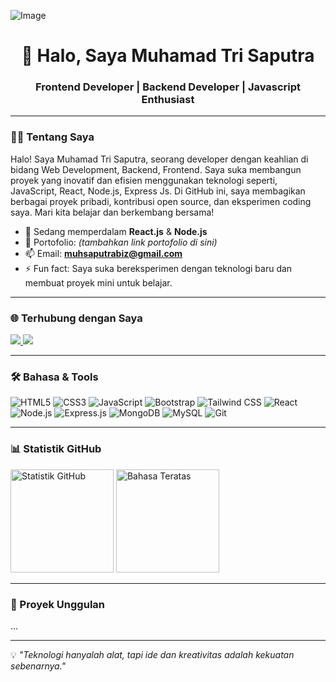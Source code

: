 ![Image](https://github.com/user-attachments/assets/f7ae225c-ab62-4968-8174-e06a3f14d689)

<!-- Profil Header -->
<h1 align="center">👋 Halo, Saya Muhamad Tri Saputra</h1>
<h3 align="center">Frontend Developer | Backend Developer | Javascript Enthusiast </h3>


---

### 👨‍💻 Tentang Saya
Halo! Saya Muhamad Tri Saputra, seorang developer dengan keahlian di bidang Web Development, Backend, Frontend. Saya suka membangun proyek yang inovatif dan efisien menggunakan teknologi seperti, JavaScript, React, Node.js, Express Js. Di GitHub ini, saya membagikan berbagai proyek pribadi, kontribusi open source, dan eksperimen coding saya. Mari kita belajar dan berkembang bersama!

- 🌱 Sedang memperdalam **React.js** & **Node.js**
- 💼 Portofolio: *(tambahkan link portofolio di sini)*
- 📫 Email: **muhsaputrabiz@gmail.com**
- ⚡ Fun fact: Saya suka bereksperimen dengan teknologi baru dan membuat proyek mini untuk belajar.

---

### 🌐 Terhubung dengan Saya
<p align="left">
  <a href="www.linkedin.com/in/muhamad-tri-saputra" target="_blank">
    <img src="https://img.shields.io/badge/LinkedIn-0A66C2?style=for-the-badge&logo=linkedin&logoColor=white" />
  </a>
  <a href="https://instagram.com/muhsaputra._" target="_blank">
    <img src="https://img.shields.io/badge/Instagram-E4405F?style=for-the-badge&logo=instagram&logoColor=white" />
  </a>
</p>

---

### 🛠 Bahasa & Tools
![HTML5](https://img.shields.io/badge/HTML5-E34F26?style=for-the-badge&logo=html5&logoColor=white)
![CSS3](https://img.shields.io/badge/CSS3-1572B6?style=for-the-badge&logo=css3&logoColor=white)
![JavaScript](https://img.shields.io/badge/JavaScript-F7DF1E?style=for-the-badge&logo=javascript&logoColor=black)
![Bootstrap](https://img.shields.io/badge/Bootstrap-7952B3?style=for-the-badge&logo=bootstrap&logoColor=white)
![Tailwind CSS](https://img.shields.io/badge/Tailwind_CSS-38B2AC?style=for-the-badge&logo=tailwind-css&logoColor=white)
![React](https://img.shields.io/badge/React-20232A?style=for-the-badge&logo=react&logoColor=61DAFB)
![Node.js](https://img.shields.io/badge/Node.js-339933?style=for-the-badge&logo=node-dot-js&logoColor=white)
![Express.js](https://img.shields.io/badge/Express.js-000000?style=for-the-badge&logo=express&logoColor=white)
![MongoDB](https://img.shields.io/badge/MongoDB-4EA94B?style=for-the-badge&logo=mongodb&logoColor=white)
![MySQL](https://img.shields.io/badge/MySQL-005C84?style=for-the-badge&logo=mysql&logoColor=white)
![Git](https://img.shields.io/badge/Git-F05032?style=for-the-badge&logo=git&logoColor=white)

---

### 📊 Statistik GitHub
<p align="left">
  <img src="https://github-readme-stats.vercel.app/api?username=muhsaputra&show_icons=true&theme=radical" alt="Statistik GitHub" height="165"/>
  <img src="https://github-readme-stats.vercel.app/api/top-langs/?username=muhsaputra&layout=compact&theme=radical" alt="Bahasa Teratas" height="165"/>
</p>

---

### 🚀 Proyek Unggulan
...

---

💡 *"Teknologi hanyalah alat, tapi ide dan kreativitas adalah kekuatan sebenarnya."*
